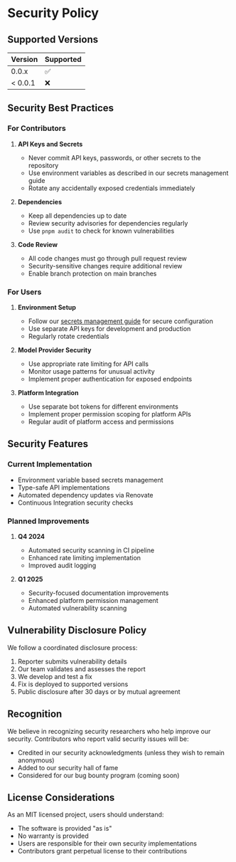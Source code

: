 # Security Policy

## Supported Versions

| Version | Supported          |
| ------- | ------------------ |
| 0.0.x   | :white_check_mark: |
| < 0.0.1 | :x:                |


## Security Best Practices

### For Contributors

1. **API Keys and Secrets**

    - Never commit API keys, passwords, or other secrets to the repository
    - Use environment variables as described in our secrets management guide
    - Rotate any accidentally exposed credentials immediately

2. **Dependencies**

    - Keep all dependencies up to date
    - Review security advisories for dependencies regularly
    - Use `pnpm audit` to check for known vulnerabilities

3. **Code Review**
    - All code changes must go through pull request review
    - Security-sensitive changes require additional review
    - Enable branch protection on main branches

### For Users

1. **Environment Setup**

    - Follow our [secrets management guide](docs/guides/secrets-management.md) for secure configuration
    - Use separate API keys for development and production
    - Regularly rotate credentials

2. **Model Provider Security**

    - Use appropriate rate limiting for API calls
    - Monitor usage patterns for unusual activity
    - Implement proper authentication for exposed endpoints

3. **Platform Integration**
    - Use separate bot tokens for different environments
    - Implement proper permission scoping for platform APIs
    - Regular audit of platform access and permissions

## Security Features

### Current Implementation

-   Environment variable based secrets management
-   Type-safe API implementations
-   Automated dependency updates via Renovate
-   Continuous Integration security checks

### Planned Improvements

1. **Q4 2024**

    - Automated security scanning in CI pipeline
    - Enhanced rate limiting implementation
    - Improved audit logging

2. **Q1 2025**
    - Security-focused documentation improvements
    - Enhanced platform permission management
    - Automated vulnerability scanning

## Vulnerability Disclosure Policy

We follow a coordinated disclosure process:

1. Reporter submits vulnerability details
2. Our team validates and assesses the report
3. We develop and test a fix
4. Fix is deployed to supported versions
5. Public disclosure after 30 days or by mutual agreement

## Recognition

We believe in recognizing security researchers who help improve our security. Contributors who report valid security issues will be:

-   Credited in our security acknowledgments (unless they wish to remain anonymous)
-   Added to our security hall of fame
-   Considered for our bug bounty program (coming soon)

## License Considerations

As an MIT licensed project, users should understand:

-   The software is provided "as is"
-   No warranty is provided
-   Users are responsible for their own security implementations
-   Contributors grant perpetual license to their contributions


